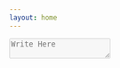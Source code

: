 ```yaml
---
layout: home
---
```


<div>
  <textarea id="inputor" class="inputor" placeholder="Write Here" disabled="disabled"></textarea>
</div>
